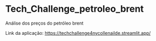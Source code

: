 # Tech_Challenge_petroleo_brent
Análise dos preços do petróleo brent

Link da aplicação: https://techchallenge4nycollenailde.streamlit.app/
